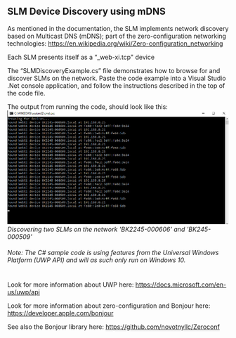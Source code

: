 

## SLM Device Discovery using mDNS

As mentioned in the documentation, the SLM implements network discovery based on Multicast DNS (mDNS); part of the zero-configuration networking technologies: https://en.wikipedia.org/wiki/Zero-configuration_networking

Each SLM presents itself as a “_web-xi.tcp" device

The “SLMDiscoveryExample.cs” file demonstrates how to browse for and discover SLMs on the network. Paste the code example into a Visual Studio .Net console application, and follow the instructions described in the top of the code file.

The output from running the code, should look like this:
![](Output.jpg)
*Discovering two SLMs on the network 'BK2245-000606' and 'BK245-000509'*


###### *Note: The C# sample code is using features from the Universal Windows Platform (UWP API) and will as such only run on Windows 10.*

# 

Look for more information about UWP here: https://docs.microsoft.com/en-us/uwp/api

Look for more information about zero-configuration and Bonjour here: https://developer.apple.com/bonjour

See also the Bonjour library here: https://github.com/novotnyllc/Zeroconf


